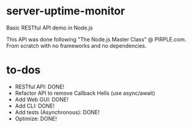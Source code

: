 # server-uptime-monitor
Basic RESTful API demo in Node.js

This API was done following "The Node.js Master Class" @ PIRPLE.com. From scratch with no frameworks and no dependencies. 

# to-dos
- RESTful API: DONE!
- Refactor API to remove Callback Hells (use async/await)
- Add Web GUI: DONE!
- Add CLI: DONE!
- Add tests (Asynchronous): DONE!
- Optimize: DONE!